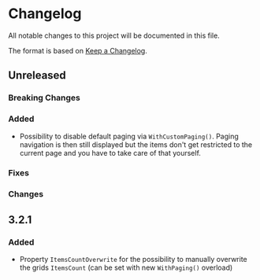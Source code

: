 # Changelog
All notable changes to this project will be documented in this file.

The format is based on [Keep a Changelog](http://keepachangelog.com/en/1.0.0/).

## Unreleased

### Breaking Changes

### Added
* Possibility to disable default paging via `WithCustomPaging()`. Paging navigation is then still displayed but the items don't get restricted to the current page and you have to take care of that yourself.

### Fixes

### Changes

## 3.2.1

### Added
* Property `ItemsCountOverwrite` for the possibility to manually overwrite the grids `ItemsCount` (can be set with new `WithPaging()` overload)
